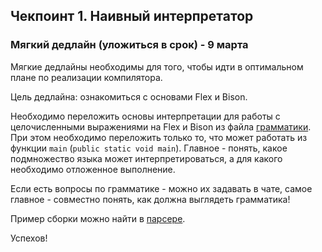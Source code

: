 ## Чекпоинт 1. Наивный интерпретатор

### Мягкий дедлайн (уложиться в срок) - 9 марта

Мягкие дедлайны необходимы для того, чтобы идти в оптимальном плане по реализации компилятора.

Цель дедлайна: ознакомиться с основами Flex и Bison.

Необходимо переложить основы интерпретации для работы с целочисленными выражениями на Flex и Bison из файла [грамматики](/reqs-draft.md). При этом необходимо переложить только то, что может работать из функции `main` (`public static void main`). Главное - понять, какое подмножество языка может интерпретироваться, а для какого необходимо отложенное выполнение.

Если есть вопросы по грамматике - можно их задавать в чате, самое главное - совместно понять, как должна выглядеть грамматика!

Пример сборки можно найти в [парсере](/02-parsers).

Успехов!